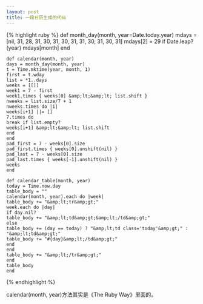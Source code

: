 ```yaml
--- 
layout: post
title: 一段日历生成的代码
---
```


{% highlight ruby %}
    def month_day(month, year=Date.today.year)
    mdays = [nil, 31, 28, 31, 30, 31, 30, 31, 31, 30, 31, 30, 31]
    mdays[2] = 29 if Date.leap?(year)
    mdays[month]
    end

    def calendar(month, year)
    days = month_day(month, year)
    t = Time.mktime(year, month, 1)
    first = t.wday
    list = *1..days
    weeks = [[]]
    week1 = 7 - first
    week1.times { weeks[0] &amp;lt;&amp;lt; list.shift }
    nweeks = list.size/7 + 1
    nweeks.times do |i|
    weeks[i+1] ||= []
    7.times do
    break if list.empty?
    weeks[i+1] &amp;lt;&amp;lt; list.shift
    end
    end
    pad_first = 7 - weeks[0].size
    pad_first.times { weeks[0].unshift(nil) }
    pad_last = 7 - weeks[0].size
    pad_last.times { weeks[-1].unshift(nil) }
    weeks
    end

    def calendar_table(month, year)
    today = Time.now.day
    table_body = ""
    calendar(month, year).each do |week|
    table_body += "&amp;lt;tr&amp;gt;"
    week.each do |day|
    if day.nil?
    table_body += "&amp;lt;td&amp;gt;&amp;lt;/td&amp;gt;"
    else
    table_body += (day == today) ? "&amp;lt;td class='today'&amp;gt;" : "&amp;lt;td&amp;gt;"
    table_body += "#{day}&amp;lt;/td&amp;gt;"
    end
    end
    table_body += "&amp;lt;/tr&amp;gt;"
    end
    table_body
    end

{% endhighlight %}

calendar(month, year)方法其实是《The Ruby Way》里面的。
